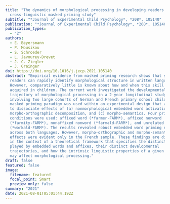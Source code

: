 ```yaml
---
title: "The dynamics of morphological processing in developing readers: A
  cross-linguistic masked priming study"
subtitle: "*Journal of Experimental Child Psychology*, *208*, 105140"
publication: "*Journal of Experimental Child Psychology*, *208*, 105140"
publication_types:
  - "2"
authors:
  - E. Beyersmann
  - P. Mousikou
  - S. Schroeder
  - L. Javourey-Drevet
  - J. C. Ziegler
  - J. Grainger
doi: https://doi.org/10.1016/j.jecp.2021.105140
abstract: "Empirical evidence from masked priming research shows that skilled
  readers can rapidly identify morphological structure in written language.
  However, comparatively little is known about how and when this skill is
  acquired in children. The current work investigated the developmental
  trajectory of morphological processing in a 2-year longitudinal study
  involving two large cohorts of German and French primary school children. The
  masked priming paradigm was used within an experimental design that allowed us
  to dissociate effects of (a) nonmorphological embedded word activation, (b)
  morpho-orthographic decomposition, and (c) morpho-semantics. Four priming
  conditions were used: affixed word (*farmer-FARM*), affixed nonword
  (*farmity-FARM*), nonaffixed nonword (*farmald-FARM*), and unrelated control
  (*workald-FARM*). The results revealed robust embedded word priming effects
  across both languages. However, morpho-orthographic and morpho-semantic
  effects were evident only in the French sample. These findings are discussed
  in the context of a theoretical framework that specifies the distinct roles
  played by embedded words and affixes, their distinct developmental
  trajectories, and how the intrinsic linguistic properties of a given language
  may affect morphological processing."
draft: false
featured: false
image:
  filename: featured
  focal_point: Smart
  preview_only: false
summary: "2021"
date: 2021-08-01T05:01:44.192Z
---
```

